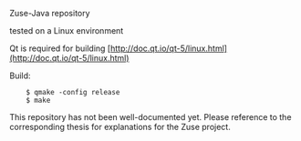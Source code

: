 Zuse-Java repository

tested on a Linux environment

Qt is required for building
[http://doc.qt.io/qt-5/linux.html](http://doc.qt.io/qt-5/linux.html)

Build: 

        $ qmake -config release
        $ make 

This repository has not been well-documented yet. 
Please reference to the corresponding thesis for explanations for
the Zuse project. 

